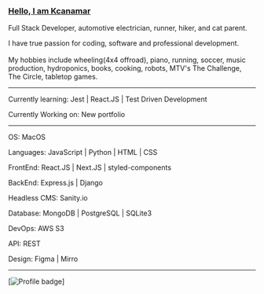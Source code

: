 ### [Hello, I am Kcanamar](http://www.kcanamar.me/)

Full Stack Developer, automotive electrician, runner, hiker, and cat parent.

I have true passion for coding, software and professional development. <br><br>My hobbies include wheeling(4x4 offroad), piano, running, soccer, music production, hydroponics, books, cooking, robots, MTV's The Challenge, The Circle, tabletop games.

---

Currently learning:  Jest | React.JS | Test Driven Development

Currently Working on: New portfolio

---

OS: MacOS

Languages: JavaScript | Python | HTML | CSS 

FrontEnd: React.JS | Next.JS | styled-components

BackEnd: Express.js | Django 

Headless CMS: Sanity.io

Database: MongoDB | PostgreSQL | SQLite3

DevOps: AWS S3 

API: REST 

Design: Figma | Mirro

---


[![Profile badge](https://www.codewars.com/users/kcanamar/badges/small)]

